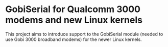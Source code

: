 # GobiSerial for Qualcomm 3000 modems and new  Linux kernels

This project aims to introduce support to the GobiSerial module (needed to
use Gobi 3000 broadband modems) for the newer Linux kernels.

